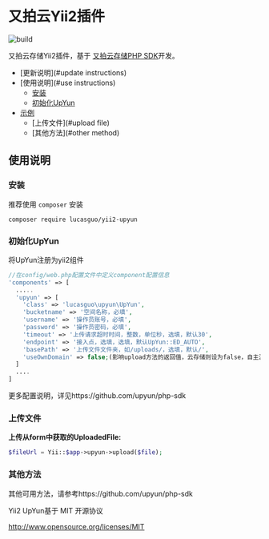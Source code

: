 # 又拍云Yii2插件
![build](https://travis-ci.org/upyun/php-sdk.svg)

又拍云存储Yii2插件，基于 [又拍云存储PHP SDK](https://github.com/upyun/php-sdk)开发。
- [更新说明](#update instructions)
- [使用说明](#use instructions)
  - [安装](#install)
  - [初始化UpYun](#init)
- [示例](#usage)
  - [上传文件](#upload file)
  - [其他方法](#other method)


<a name="use instructions"></a>
## 使用说明

<a name="install"></a>
### 安装
推荐使用 `composer` 安装
```
composer require lucasguo/yii2-upyun
```

<a name="init"></a>
### 初始化UpYun
将UpYun注册为yii2组件
```php
//在config/web.php配置文件中定义component配置信息
'components' => [
  .....
  'upyun' => [
    'class' => 'lucasguo\upyun\UpYun',
    'bucketname' => '空间名称，必填',
    'username' => '操作员账号，必填',
    'password' => '操作员密码，必填',
    'timeout' => '上传请求超时时间，整数，单位秒，选填，默认30',
    'endpoint' => '接入点，选填，选填，默认UpYun::ED_AUTO',
    'basePath' => '上传文件文件夹，如/uploads/，选填，默认/',
    'useOwnDomain' => false;(影响upload方法的返回值，云存储则设为false，自主源则为true)
  ]
  ....
]

```

更多配置说明，详见https://github.com/upyun/php-sdk

<a name="upload file"></a>
### 上传文件

**上传从form中获取的UploadedFile:**
```php
$fileUrl = Yii::$app->upyun->upload($file); 
```
<a name="other method"></a>
### 其他方法

其他可用方法，请参考https://github.com/upyun/php-sdk

Yii2 UpYun基于 MIT 开源协议

<http://www.opensource.org/licenses/MIT>


